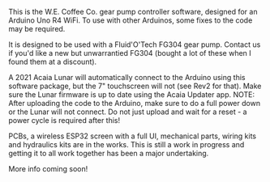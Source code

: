 This is the W.E. Coffee Co. gear pump controller software, designed for an Arduino Uno R4 WiFi. To use with other Arduinos, some fixes to the code may be required. 

It is designed to be used with a Fluid'O'Tech FG304 gear pump. Contact us if you'd like a new but unwarrantied FG304 (bought a lot of these when I found them at a discount).

A 2021 Acaia Lunar will automatically connect to the Arduino using this software package, but the 7" touchscreen will not (see Rev2 for that). Make sure the Lunar firmware is up to date using the Acaia Updater app. NOTE: After uploading the code to the Arduino, make sure to do a full power down or the Lunar will not connect. Do not just upload and wait for a reset - a power cycle is required after this!

PCBs, a wireless ESP32 screen with a full UI, mechanical parts, wiring kits and hydraulics kits are in the works. This is still a work in progress and getting it to all work together has been a major undertaking.

More info coming soon!
